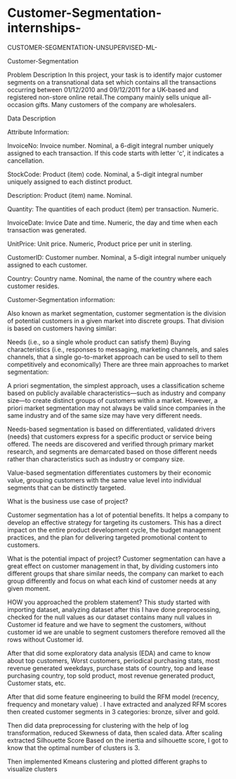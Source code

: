 # Customer-Segmentation-internships-
CUSTOMER-SEGMENTATION-UNSUPERVISED-ML-

Customer-Segmentation

Problem Description In this project, your task is to identify major customer segments on a transnational data set which contains all the transactions occurring between 01/12/2010 and 09/12/2011 for a UK-based and registered non-store online retail.The company mainly sells unique all-occasion gifts. Many customers of the company are wholesalers.

Data Description

Attribute Information:

InvoiceNo: Invoice number. Nominal, a 6-digit integral number uniquely assigned to each transaction. If this code starts with letter 'c', it indicates a cancellation.

StockCode: Product (item) code. Nominal, a 5-digit integral number uniquely assigned to each distinct product.

Description: Product (item) name. Nominal.

Quantity: The quantities of each product (item) per transaction. Numeric.

InvoiceDate: Invice Date and time. Numeric, the day and time when each transaction was generated.

UnitPrice: Unit price. Numeric, Product price per unit in sterling.

CustomerID: Customer number. Nominal, a 5-digit integral number uniquely assigned to each customer.

Country: Country name. Nominal, the name of the country where each customer resides.

Customer-Segmentation information:

Also known as market segmentation, customer segmentation is the division of potential customers in a given market into discrete groups. That division is based on customers having similar:

Needs (i.e., so a single whole product can satisfy them) Buying characteristics (i.e., responses to messaging, marketing channels, and sales channels, that a single go-to-market approach can be used to sell to them competitively and economically) There are three main approaches to market segmentation:

A priori segmentation, the simplest approach, uses a classification scheme based on publicly available characteristics—such as industry and company size—to create distinct groups of customers within a market. However, a priori market segmentation may not always be valid since companies in the same industry and of the same size may have very different needs.

Needs-based segmentation is based on differentiated, validated drivers (needs) that customers express for a specific product or service being offered. The needs are discovered and verified through primary market research, and segments are demarcated based on those different needs rather than characteristics such as industry or company size.

Value-based segmentation differentiates customers by their economic value, grouping customers with the same value level into individual segments that can be distinctly targeted.

What is the business use case of project?

Customer segmentation has a lot of potential benefits. It helps a company to develop an effective strategy for targeting its customers. This has a direct impact on the entire product development cycle, the budget management practices, and the plan for delivering targeted promotional content to customers.

What is the potential impact of project? Customer segmentation can have a great effect on customer management in that, by dividing customers into different groups that share similar needs, the company can market to each group differently and focus on what each kind of customer needs at any given moment.

HOW you approached the problem statement? This study started with importing dataset, analyzing dataset after this I have done preprocessing, checked for the null values as our dataset contains many null values in Customer id feature and we have to segment the customers, without customer id we are unable to segment customers therefore removed all the rows without Customer id.

After that did some exploratory data analysis (EDA) and came to know about top customers, Worst customers, periodical purchasing stats, most revenue generated weekdays, purchase stats of country, top and lease purchasing country, top sold product, most revenue generated product, Customer stats, etc.

After that did some feature engineering to build the RFM model (recency, frequency and monetary value) . I have extracted and analyzed RFM scores then created customer segments in 3 categories: bronze, silver and gold.

Then did data preprocessing for clustering with the help of log transformation, reduced Skewness of data, then scaled data. After scaling extracted Silhouette Score Based on the inertia and silhouette score, I got to know that the optimal number of clusters is 3.

Then implemented Kmeans clustering and plotted different graphs to visualize clusters
